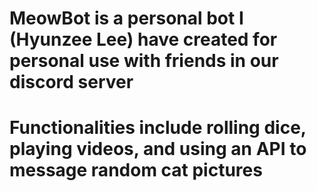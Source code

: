 # MeowBot is a personal bot I (Hyunzee Lee) have created for personal use with friends in our discord server
# Functionalities include rolling dice, playing videos, and using an API to message random cat pictures

